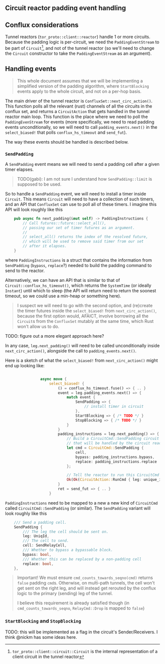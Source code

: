 ## Circuit reactor padding event handling

## Conflux considerations

Tunnel reactors (`tor_proto::client::reactor`) handle 1 or more circuits.
Because the padding logic is per-circuit, we need the `PaddingEventStream` to be
part of `Circuit`[^1], and not of the tunnel reactor (so we'll need to change the
`Circuit` constructor to take the `PaddingEventStream` as an argument).

[^1]: `tor_proto::client::circuit::Circuit` is the internal representation of a
client circuit in the tunnel reactor

## Handling events

> This whole document assumes that we will be implementing
> a simplified version of the padding algorithm,
> where `StartBlocking` events apply to the whole circuit,
> and not on a per-hop basis.

The main driver of the tunnel reactor is `ConfluxSet::next_circ_action()`.
This function polls all the relevant (rust) channels of all the circuits
in the conflux set, and returns a `CircuitAction` that gets handled
in the tunnel reactor main loop. This function is the place where we need
to poll the `PaddingEvenStream` for events (more specifically,
we need to read padding events unconditionally, so we will need to
call `padding_events.next()` in the `select_biased!` that
polls `conflux_hs_timeout` and `send_fut`).

The way these events should be handled is described below.

### `SendPadding`

A `SendPadding` event means we will need to send a padding
cell after a given timer elapses.

> TODO(gabi): I am not sure I understand how `SendPadding::limit`
> is supposed to be used.

So to handle a `SendPadding` event, we will need to install
a timer inside `Circuit`. This means `Circuit` will need to have
a collection of such timers, and an API that `ConfluxSet` can use
to poll all of these timers. I imagine this API will look roughly
like this

```rust
    pub async fn next_padding(&mut self) -> PaddingInstructions {
        // Call futures::future::select_all(),
        // passing our set of timer futures as an argument.
        //
        // select_all() returns the index of the resolved future,
        // which will be used to remove said timer from our set
        // after it elapses.
    }
```

where `PaddingInstructions` is a struct that contains the information
from `SendPadding` (`bypass`, `replace`?) needed to build the padding
command to send to the reactor.

Alternatively, we can have an API that is similar to that of
`Circuit::conflux_hs_timeout()`, which returns the `SystemTime`
(or ideally `Instant`) until which to sleep (the API will return
need to return the soonest timeout, so we could use a min-heap
or something here).

> I suspect we will need to go with the second option,
> and (re)create the timer futures inside the `select_biased!`
> from `next_circ_action()`, because the first option
> would, AFAICT, involve borrowing all the `Circuit`s from the
> `ConfluxSet` mutably at the same time, which Rust
> won't allow us to do.

TODO: figure out a more elegant approach here?

In any case, `leg.next_padding()` will need to be called
unconditionally inside `next_circ_action()`, alongside the
call to `padding_events.next()`.

Here is a sketch of what the `select_biased!` from `next_circ_action()` might
end up looking like:

```rust

                async move {
                    select_biased! {
                        () = conflux_hs_timeout.fuse() => { .. }
                        event = leg.padding_events.next() => {
                            match event {
                                SendPadding => {
                                    // install timer in circuit
                                },
                                StartBlocking => { /* TODO */ }
                                StopBlocking => { /* TODO */ }
                            }
                        }
                        padding_instructions = leg.next_padding() => {
                            // Build a CircuitCmd::SendPadding circuit action
                            // that will be handled by the circuit reactor
                            let cmd = CircuitCmd::SendPadding {
                                cell,
                                bypass: padding_instructions.bypass,
                                replace: padding_instructions.replace
                            };

                            // Tell the reactor to run this CircuitCmd
                            Ok(Ok(CircuitAction::RunCmd { leg: unique_id, cmd }))
                        }
                        ret = send_fut => { .. }
                    }
```

`PaddingInstructions` need to be mapped to a new a new kind of `CircuitCmd`
called `CircuitCmd::SendPadding` (or similar). The `SendPadding` variant
will look roughly like this

```rust
    /// Send a padding cell.
    SendPadding {
        /// The leg the cell should be sent on.
        leg: UniqId,
        /// The cell to send.
        cell: SendRelayCell,
        /// Whether to bypass a bypassable block.
        bypass: bool,
        /// Whether this can be replaced by a non-padding cell
        replace: bool,
    },
```

> Important! We must ensure `cmd_counts_towards_seqno(cmd)` returns `false`
> padding `cmd`s. Otherwise, on multi-path tunnels, the cell won't get sent
> on the right leg, and will instead get rerouted by the conflux logic
> to the primary (sending) leg of the tunnel.
>
> I believe this requirement is already satisfied though
> (in `cmd_counts_towards_seqno`, `RelayCmd::Drop` is mapped to `false`)


### `StartBlocking` and `StopBlocking`

TODO: this will be implemented as a flag in the circuit's
Sender/Receivers. I think @nickm has some ideas here.
